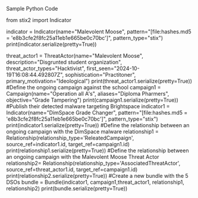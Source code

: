 Sample Python Code

from stix2 import Indicator


indicator = Indicator(name="Malevolent Moose",
                      pattern="[file:hashes.md5 = 'e8b3cfe2f8fc25a11eb1e665be0c70bc']",
                      pattern_type="stix")
print(indicator.serialize(pretty=True))


threat_actor1 = ThreatActor(name="Malevolent Moose",
                            description="Disgrunted student organization",
                            threat_actor_types="Hacktivist",
                            first_seen="2024-10-19T16:08:44.492807Z",
                            sophistication="Practitoner",
                            primary_motivation="Ideological")
print(threat_actor1.serialize(pretty=True))
#Define the ongoing campaign against the school
campaign1 = Campaign(name="Operation all A's",
                     aliases="Diploma Pharmers",
                    objective="Grade Tampering")
print(campaign1.serialize(pretty=True))
#Publish their detected malware targeting Brightspace
indicator1 = Indicator(name="DimSpace Grade Changer",
                      pattern="[file:hashes.md5 = 'e8b3cfe2f8fc25a11eb1e665be0c70bc']",
                      pattern_type="stix")
print(indicator1.serialize(pretty=True))
#Define the relationship between an ongoing campaign with the DimSpace malware
relationship1 = Relationship(relationship_type='ReleatedCampaign',
                            source_ref=indicator1.id,
                            target_ref=campaign1.id)
print(relationship1.serialize(pretty=True))
#Define the relationship between an ongoing campaign with the Malevolent Moose Threat Actor
relationship2= Relationship(relationship_type='AssociatedThreatActor',
                            source_ref=threat_actor1.id,
                            target_ref=campaign1.id)
print(relationship2.serialize(pretty=True))
#Create a new bundle with the 5 DSOs
bundle = Bundle(indicator1, campaign1,threat_actor1, relationship1, relationship2)
print(bundle.serialize(pretty=True))
